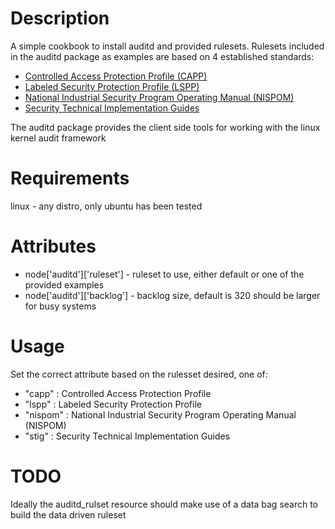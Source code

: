 Description
===========
A simple cookbook to install auditd and provided rulesets. Rulesets
included in the auditd package as examples are based on 4 established
standards:

* [Controlled Access Protection Profile (CAPP)](http://www.commoncriteriaportal.org/files/ppfiles/capp.pdf)
* [Labeled Security Protection Profile (LSPP)](http://www.commoncriteriaportal.org/files/ppfiles/lspp.pdf)
* [National Industrial Security Program Operating Manual (NISPOM)](http://www.fas.org/sgp/library/nispom.htm)
* [Security Technical Implementation Guides](http://iase.disa.mil/stigs/stig/index.html)

The auditd package provides the client side tools for working with the
linux kernel audit framework

Requirements
============
linux - any distro, only ubuntu has been tested

Attributes
==========
* node['auditd']['ruleset'] - ruleset to use, either default or one of
  the provided examples
* node['auditd']['backlog'] - backlog size, default is 320 should be
larger for busy systems

Usage
=====
Set the correct attribute based on the rulesset desired, one of:

* "capp" : Controlled Access Protection Profile
* "lspp" : Labeled Security Protection Profile
* "nispom" : National Industrial Security Program Operating Manual (NISPOM) 
* "stig" : Security Technical Implementation Guides 

TODO
====
Ideally the auditd_rulset resource should make use of a data bag
search to build the data driven ruleset
